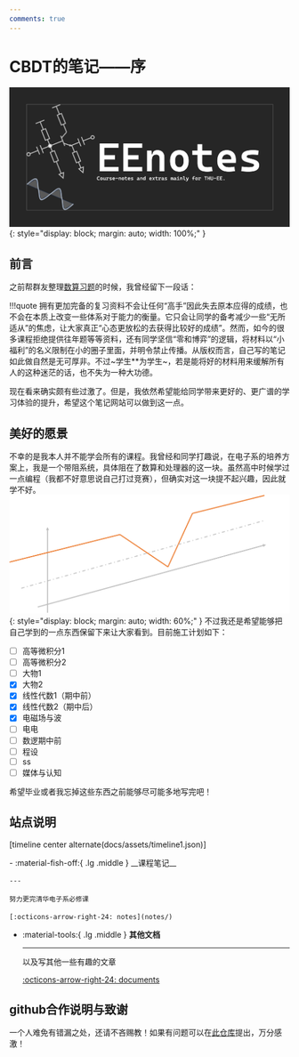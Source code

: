 ```yaml
---
comments: true
---
```


# CBDT的笔记——序
![alt text](assets/image-1.png){: style="display: block; margin: auto; width: 100%;" }
## 前言
之前帮群友整理[数算习题](https://mp.weixin.qq.com/s/8955NVjGqlI13u3zvh2H1g)的时候，我曾经留下一段话：

!!!quote
    拥有更加完备的复习资料不会让任何“高手”因此失去原本应得的成绩，也不会在本质上改变一些体系对于能力的衡量。它只会让同学的备考减少一些“无所适从”的焦虑，让大家真正“心态更放松的去获得比较好的成绩”。然而，如今的很多课程拒绝提供往年题等等资料，还有同学坚信“零和博弈”的逻辑，将材料以“小福利”的名义限制在小的圈子里面，并明令禁止传播。从版权而言，自己写的笔记如此做自然是无可厚非。不过~学生**为学生~，若是能将好的材料用来缓解所有人的这种迷茫的话，也不失为一种大功德。

现在看来确实颇有些过激了。但是，我依然希望能给同学带来更好的、更广谱的学习体验的提升，希望这个笔记网站可以做到这一点。
## 美好的愿景
不幸的是我本人并不能学会所有的课程。我曾经和同学打趣说，在电子系的培养方案上，我是一个带阻系统，具体阻在了数算和处理器的这一块。虽然高中时候学过一点编程（我都不好意思说自己打过竞赛），但确实对这一块提不起兴趣，因此就学不好。
![alt text](assets/image.png){: style="display: block; margin: auto; width: 60%;" }
不过我还是希望能够把自己学到的一点东西保留下来让大家看到。目前施工计划如下：

- [ ] 高等微积分1
- [ ] 高等微积分2
- [ ] 大物1
- [x] 大物2
- [x] 线性代数1（期中前）
- [x] 线性代数2（期中后）
- [x] 电磁场与波
- [ ] 电电
- [ ] 数逻期中前
- [ ] 程设
- [ ] ss
- [ ] 媒体与认知

希望毕业或者我忘掉这些东西之前能够尽可能多地写完吧！
## 站点说明
[timeline center alternate(docs/assets/timeline1.json)]

<div class="grid cards" markdown>
-   :material-fish-off:{ .lg .middle } __课程笔记__

    ---

    努力更完清华电子系必修课

    [:octicons-arrow-right-24: notes](notes/)

-   :material-tools:{ .lg .middle } __其他文档__

    ---

    以及写其他一些有趣的文章

    [:octicons-arrow-right-24: documents](documents)

</div>

## github合作说明与致谢
一个人难免有错漏之处，还请不吝赐教！如果有问题可以在[此仓库](https://github.com/CBDT-JWT/EEnotes)提出，万分感激！